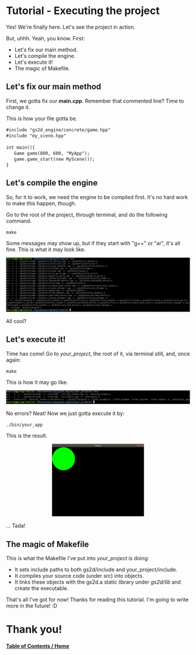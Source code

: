 # Tutorial - Executing the project

Yes! We're finally here. Let's see the project in action.

But, uhhh. Yeah, you know. First:

   * Let's fix our main method.
   * Let's compile the engine.
   * Let's execute it!
   * The magic of Makefile.

## Let's fix our main method

First, we gotta fix our **main.cpp**. Remember that commented line?
Time to change it.

This is how your file gotta be.

```
#include "gs2d_engine/concrete/game.hpp"
#include "my_scene.hpp"

int main(){
   Game game(800, 600, "MyApp");
   game.game_start(new MyScene());
}
```

## Let's compile the engine

So, for it to work, we need the engine to be compiled first. It's no hard
work to make this happen, though.

Go to the root of the project, through terminal, and do the following command.

```
make
```

Some messages may show up, but if they start with "g++" or "ar", it's all fine.
This is what it may look like.

<p align="center"><img src="assets/ss1.png"></p>

All cool?

## Let's execute it!

Time has come! Go to *your_project*, the root of it, via terminal still,
and, once again:

```
make
```

This is how it may go like.

<p align="center"><img src="assets/ss2.png"></p>

No errors? Neat! Now we just gotta execute it by:

```
./bin/your_app
```

This is the result.

<p align="center"><img src="assets/ss3.png" width=50%></p>

... Tada!

## The magic of Makefile

This is what the Makefile I've put into *your_project* is doing:

   - It sets include paths to both gs2d/include and your_project/include.
   - It compiles your source code (under *src*) into objects.
   - It links these objects with the gs2d.a static library under *gs2d/lib* and
   create the executable.

That's all I've got for now! Thanks for reading this tutorial. I'm going to
write more in the future! :D

# Thank you!

#### [Table of Contents / Home](https://github.com/murilobnt/gs2d_engine#tutorial)
